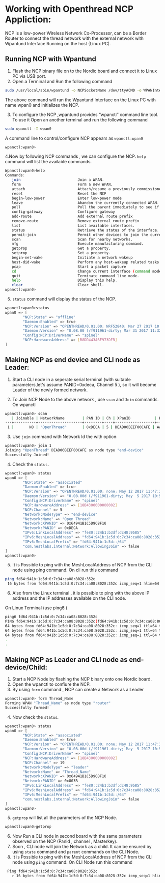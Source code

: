 # Working with Openthread NCP Appliction:
NCP is a low-power Wireless Network Co-Processor, can be a Border Router to connect the thread network with the external network with Wpantund Interface Running on the host (Linux PC).

## Running NCP with Wpantund
1. Flash the NCP binary file on to the Nordic board and connect it to Linux PC via USB port.
2. Open a Terminal and Run the following command
```bash
sudo /usr/local/sbin/wpantund -o NCPSocketName /dev/ttyACM0 -o WPANInterfaceName wpan0
```
The above command will run the Wpantund Interface on the Linux PC with name wpan0 and initializes the NCP.

3. To configure the NCP ,wpantund provides “wpanctl” command line tool. To use it Open an another terminal and run the following command
```bash
sudo wpanctl -I wpan0
```
A command line to control/configure NCP appears as  `wpanctl:wpan0`
```bash
wpanctl:wpan0>
```
4.Now by following NCP commands , we can configure the NCP.  `help` command will list the available commands.
```bash
Wpanctl:wpan0>help
Commands:
   join                          Join a WPAN.
   form                          Form a new WPAN.
   attach                        Attach/resume a previously commissioned network
   reset                         Reset the NCP
   begin-low-power               Enter low-power mode
   leave                         Abandon the currently connected WPAN.
   poll                          Poll the parent immediately to see if there is IP traffic
   config-gateway                Configure gateway
   add-route                     Add external route prefix
   remove-route                  Remove external route prefix
   list                          List available interfaces.
   status                        Retrieve the status of the interface.
   permit-join                   Permit other devices to join the current network.
   scan                          Scan for nearby networks.
   mfg                           Execute manufacturing command.
   getprop                       Get a property.
   setprop                       Set a property.
   begin-net-wake                Initiate a network wakeup
   host-did-wake                 Perform any host-wakeup related tasks
   pcap                          Start a packet capture
   cd                            Change current interface (command mode)
   quit                          Terminate command line mode.
   help                          Display this help.
   clear                         Clear shell.
wpanctl:wpan0>
```
5. `status` command will display the status of the NCP.
```bash
wpanctl:wpan0>status
wpan0 => [
        "NCP:State" => "offline"
        "Daemon:Enabled" => true
        "NCP:Version" => "OPENTHREAD/0.01.00; NRF52840; Mar 27 2017 10:06:23"
        "Daemon:Version" => "0.08.00 (/f911961-dirty; Mar 31 2017 11:32:13)"
        "Config:NCP:DriverName" => "spinel"
        "NCP:HardwareAddress" => [B8DD443A6E973DEB]
]
```
## Making NCP as end device and CLI node as Leader:
1. Start a CLI node in a seperate serial terminal (with suitable parameters,let's assume PANID=0xdeca, Channel 5 ), so it will become Leader of the newly formed network.

2. To Join NCP Node to the above network , use `scan` and `Join` commands. On wpanctl
```bash
wpanctl:wpan0> scan
   | Joinable | NetworkName        | PAN ID | Ch | XPanID           | HWAddr           | RSSI
---+----------+--------------------+--------+----+------------------+------------------+------
 1 |       NO | "OpenThread"       | 0xDECA | 5 | DEAD00BEEF00CAFE | AA9D0AFEC741A253 |  -67
```
3. Use `join` command with Network Id the with option
```bash
wpanctl:wpan0> join 1
Joining "OpenThread" DEAD00BEEF00CAFE as node type "end-device"
Successfully Joined!
```
4. Check the `status`.
```bash
wpanctl:wpan0> status
wpan0 => [
        "NCP:State" => "associated"
        "Daemon:Enabled" => true
        "NCP:Version" => "OPENTHREAD/0.01.00; none; May 12 2017 11:47:38"
        "Daemon:Version" => "0.08.00d (/f911961-dirty; May  5 2017 10:52:26)"
        "Config:NCP:DriverName" => "spinel"
        "NCP:HardwareAddress" => [18B4300000000002]
        "NCP:Channel" => 5
        "Network:NodeType" => "end-device"
        "Network:Name" => "Open Thread"
        "Network:XPANID" => 0x64941B1C5D9C8F10
        "Network:PANID" => 0xDECA
        "IPv6:LinkLocalAddress" => "fe80::24b1:b3df:dc48:9585"
        "IPv6:MeshLocalAddress" => "fd64:941b:1c5d:0:7c34:ca08:8028:352c"
        "IPv6:MeshLocalPrefix" => "fd64:941b:1c5d::/64"
        "com.nestlabs.internal:Network:AllowingJoin" => false
]
wpanctl:wpan0>
```
5. It is Possible to ping with the MeshLocalAddress of NCP from the CLI node using ping command.
On cli run this command
```bash
ping fd64:941b:1c5d:0:7c34:ca08:8028:352c
 16 bytes from fd64:941b:1c5d:0:7c34:ca08:8028:352c icmp_seq=1 hlim=64 time=121ms
```
6. Also from the Linux terminal , it is possible to ping with the above IP address and the IP addresses available on the CLI node.

On Linux Terminal (use ping6 )
```bash
ping6 fd64:941b:1c5d:0:7c34:ca08:8028:352c
PING fd64:941b:1c5d:0:7c34:ca08:8028:352c(fd64:941b:1c5d:0:7c34:ca08:8028:352c) 56 data bytes
64 bytes from fd64:941b:1c5d:0:7c34:ca08:8028:352c: icmp_seq=1 ttl=64 time=0.015 ms
64 bytes from fd64:941b:1c5d:0:7c34:ca08:8028:352c: icmp_seq=1 ttl=64 time=0.015 ms
64 bytes from fd64:941b:1c5d:0:7c34:ca08:8028:352c: icmp_seq=1 ttl=64 time=0.015 ms
.
.
```
## Making NCP as Leader  and CLI node as end-device/Child:
1. Start a NCP Node by flashing the NCP binary onto one Nordic board.
2. Open the wpanctl to confiure the NCP.
3. By using `form` command , NCP can create a Network as a Leader
```bash
wpanctl:wpan0> form Thread_Name
Forming WPAN "Thread_Name" as node type "router"
Successfully formed!
```
4. Now check the `status`.
```bash
wpanctl:wpan0> status
wpan0 => [
        "NCP:State" => "associated"
        "Daemon:Enabled" => true
        "NCP:Version" => "OPENTHREAD/0.01.00; none; May 12 2017 11:47:38"
        "Daemon:Version" => "0.08.00d (/f911961-dirty; May  5 2017 10:52:26)"
        "Config:NCP:DriverName" => "spinel"
        "NCP:HardwareAddress" => [18B4300000000002]
        "NCP:Channel" => 19
        "Network:NodeType" => "leader"
        "Network:Name" => "Thread_Name"
        "Network:XPANID" => 0x64941B1C5D9C8F10
        "Network:PANID" => 0x803B
        "IPv6:LinkLocalAddress" => "fe80::24b1:b3df:dc48:9585"
        "IPv6:MeshLocalAddress" => "fd64:941b:1c5d:0:7c34:ca08:8028:352c"
        "IPv6:MeshLocalPrefix" => "fd64:941b:1c5d::/64"
        "com.nestlabs.internal:Network:AllowingJoin" => false
]
wpanctl:wpan0>
```
5. `getprop` will list all the parameters of the NCP Node.
```bash
wpanctl:wpan0>getprop
```
6. Now Run a CLI node in second board with the same parameters observed on the NCP (Panid , channel , Masterkey).
7. Soon , CLI node will join the Network as a child. It can be ensured by using `state` command and `parent` commands on the CLI Node.
8. It is Possible to ping with the MeshLocalAddress of NCP from the CLI node using `ping` command.
 On CLI Node  run this command

```bash
 Ping fd64:941b:1c5d:0:7c34:ca08:8028:352c
   > 16 bytes from fd64:941b:1c5d:0:7c34:ca08:8028:352c icmp_seq=1 hlim=64 time=121ms
```
